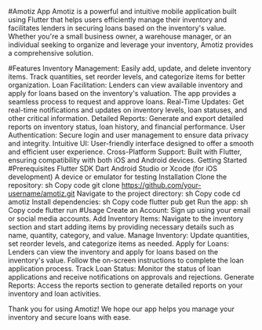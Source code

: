 #Amotiz App
Amotiz is a powerful and intuitive mobile application built using Flutter that helps users efficiently manage their inventory and facilitates lenders in securing loans based on the inventory's value. Whether you're a small business owner, a warehouse manager, or an individual seeking to organize and leverage your inventory, Amotiz provides a comprehensive solution.

#Features
Inventory Management: Easily add, update, and delete inventory items. Track quantities, set reorder levels, and categorize items for better organization.
Loan Facilitation: Lenders can view available inventory and apply for loans based on the inventory's valuation. The app provides a seamless process to request and approve loans.
Real-Time Updates: Get real-time notifications and updates on inventory levels, loan statuses, and other critical information.
Detailed Reports: Generate and export detailed reports on inventory status, loan history, and financial performance.
User Authentication: Secure login and user management to ensure data privacy and integrity.
Intuitive UI: User-friendly interface designed to offer a smooth and efficient user experience.
Cross-Platform Support: Built with Flutter, ensuring compatibility with both iOS and Android devices.
Getting Started
#Prerequisites
Flutter SDK
Dart
Android Studio or Xcode (for iOS development)
A device or emulator for testing
Installation
Clone the repository:
sh
Copy code
git clone https://github.com/your-username/amotiz.git
Navigate to the project directory:
sh
Copy code
cd amotiz
Install dependencies:
sh
Copy code
flutter pub get
Run the app:
sh
Copy code
flutter run
#Usage
Create an Account: Sign up using your email or social media accounts.
Add Inventory Items: Navigate to the inventory section and start adding items by providing necessary details such as name, quantity, category, and value.
Manage Inventory: Update quantities, set reorder levels, and categorize items as needed.
Apply for Loans: Lenders can view the inventory and apply for loans based on the inventory's value. Follow the on-screen instructions to complete the loan application process.
Track Loan Status: Monitor the status of loan applications and receive notifications on approvals and rejections.
Generate Reports: Access the reports section to generate detailed reports on your inventory and loan activities.

Thank you for using Amotiz! We hope our app helps you manage your inventory and secure loans with ease.







